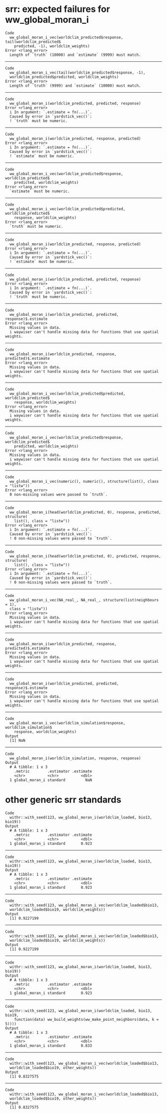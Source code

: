 # srr: expected failures for ww_global_moran_i

    Code
      ww_global_moran_i_vec(worldclim_predicted$response, tail(worldclim_predicted$
        predicted, -1), worldclim_weights)
    Error <rlang_error>
      Length of `truth` (10000) and `estimate` (9999) must match.

---

    Code
      ww_global_moran_i_vec(tail(worldclim_predicted$response, -1),
      worldclim_predicted$predicted, worldclim_weights)
    Error <rlang_error>
      Length of `truth` (9999) and `estimate` (10000) must match.

---

    Code
      ww_global_moran_i(worldclim_predicted, predicted, response)
    Error <rlang_error>
      i In argument: `.estimate = fn(...)`.
      Caused by error in `yardstick_vec()`:
      ! `truth` must be numeric.

---

    Code
      ww_global_moran_i(worldclim_predicted, response, predicted)
    Error <rlang_error>
      i In argument: `.estimate = fn(...)`.
      Caused by error in `yardstick_vec()`:
      ! `estimate` must be numeric.

---

    Code
      ww_global_moran_i_vec(worldclim_predicted$response, worldclim_predicted$
        predicted, worldclim_weights)
    Error <rlang_error>
      `estimate` must be numeric.

---

    Code
      ww_global_moran_i_vec(worldclim_predicted$predicted, worldclim_predicted$
        response, worldclim_weights)
    Error <rlang_error>
      `truth` must be numeric.

---

    Code
      ww_global_moran_i(worldclim_predicted, response, predicted)
    Error <rlang_error>
      i In argument: `.estimate = fn(...)`.
      Caused by error in `yardstick_vec()`:
      ! `estimate` must be numeric.

---

    Code
      ww_global_moran_i(worldclim_predicted, predicted, response)
    Error <rlang_error>
      i In argument: `.estimate = fn(...)`.
      Caused by error in `yardstick_vec()`:
      ! `truth` must be numeric.

---

    Code
      ww_global_moran_i(worldclim_predicted, predicted, response)$.estimate
    Error <rlang_error>
      Missing values in data.
      i waywiser can't handle missing data for functions that use spatial weights.

---

    Code
      ww_global_moran_i(worldclim_predicted, response, predicted)$.estimate
    Error <rlang_error>
      Missing values in data.
      i waywiser can't handle missing data for functions that use spatial weights.

---

    Code
      ww_global_moran_i_vec(worldclim_predicted$predicted, worldclim_predicted$
        response, worldclim_weights)
    Error <rlang_error>
      Missing values in data.
      i waywiser can't handle missing data for functions that use spatial weights.

---

    Code
      ww_global_moran_i_vec(worldclim_predicted$response, worldclim_predicted$
        predicted, worldclim_weights)
    Error <rlang_error>
      Missing values in data.
      i waywiser can't handle missing data for functions that use spatial weights.

---

    Code
      ww_global_moran_i_vec(numeric(), numeric(), structure(list(), class = "listw"))
    Error <rlang_error>
      0 non-missing values were passed to `truth`.

---

    Code
      ww_global_moran_i(head(worldclim_predicted, 0), response, predicted, structure(
        list(), class = "listw"))
    Error <rlang_error>
      i In argument: `.estimate = fn(...)`.
      Caused by error in `yardstick_vec()`:
      ! 0 non-missing values were passed to `truth`.

---

    Code
      ww_global_moran_i(head(worldclim_predicted, 0), predicted, response, structure(
        list(), class = "listw"))
    Error <rlang_error>
      i In argument: `.estimate = fn(...)`.
      Caused by error in `yardstick_vec()`:
      ! 0 non-missing values were passed to `truth`.

---

    Code
      ww_global_moran_i_vec(NA_real_, NA_real_, structure(list(neighbours = 1),
      class = "listw"))
    Error <rlang_error>
      Missing values in data.
      i waywiser can't handle missing data for functions that use spatial weights.

---

    Code
      ww_global_moran_i(worldclim_predicted, response, predicted)$.estimate
    Error <rlang_error>
      Missing values in data.
      i waywiser can't handle missing data for functions that use spatial weights.

---

    Code
      ww_global_moran_i(worldclim_predicted, predicted, response)$.estimate
    Error <rlang_error>
      Missing values in data.
      i waywiser can't handle missing data for functions that use spatial weights.

---

    Code
      ww_global_moran_i_vec(worldclim_simulation$response, worldclim_simulation$
        response, worldclim_weights)
    Output
      [1] NaN

---

    Code
      ww_global_moran_i(worldclim_simulation, response, response)
    Output
      # A tibble: 1 x 3
        .metric        .estimator .estimate
        <chr>          <chr>          <dbl>
      1 global_moran_i standard         NaN

# other generic srr standards

    Code
      withr::with_seed(123, ww_global_moran_i(worldclim_loaded, bio13, bio19))
    Output
      # A tibble: 1 x 3
        .metric        .estimator .estimate
        <chr>          <chr>          <dbl>
      1 global_moran_i standard       0.923

---

    Code
      withr::with_seed(123, ww_global_moran_i(worldclim_loaded, bio13, bio19))
    Output
      # A tibble: 1 x 3
        .metric        .estimator .estimate
        <chr>          <chr>          <dbl>
      1 global_moran_i standard       0.923

---

    Code
      withr::with_seed(123, ww_global_moran_i_vec(worldclim_loaded$bio13,
      worldclim_loaded$bio19, worldclim_weights))
    Output
      [1] 0.9227199

---

    Code
      withr::with_seed(123, ww_global_moran_i_vec(worldclim_loaded$bio13,
      worldclim_loaded$bio19, worldclim_weights))
    Output
      [1] 0.9227199

---

    Code
      withr::with_seed(123, ww_global_moran_i(worldclim_loaded, bio13, bio19))
    Output
      # A tibble: 1 x 3
        .metric        .estimator .estimate
        <chr>          <chr>          <dbl>
      1 global_moran_i standard       0.923

---

    Code
      withr::with_seed(123, ww_global_moran_i(worldclim_loaded, bio13, bio19,
        function(data) ww_build_weights(ww_make_point_neighbors(data, k = 5))))
    Output
      # A tibble: 1 x 3
        .metric        .estimator .estimate
        <chr>          <chr>          <dbl>
      1 global_moran_i standard       0.833

---

    Code
      withr::with_seed(123, ww_global_moran_i_vec(worldclim_loaded$bio13,
      worldclim_loaded$bio19, other_weights))
    Output
      [1] 0.8327575

---

    Code
      withr::with_seed(123, ww_global_moran_i_vec(worldclim_loaded$bio13,
      worldclim_loaded$bio19, other_weights))
    Output
      [1] 0.8327575

